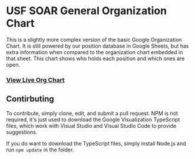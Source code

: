 # USF SOAR General Organization Chart

This is a slightly more complex version of the basic Google Organization Chart. It is still powered by our position database in Google Sheets, but has extra information when compared to the organization chart embedded in that sheet. This chart shows who holds each position and which ones are open.

### [View Live Org Chart](https://usfsoar.github.io/hr-org-chart/)

## Contirbuting

To contribute, simply clone, edit, and submit a pull request. NPM is not required, it's just used to download the Google Visualization TypeScript files, which work with Visual Studio and Visual Studio Code to provide suggestions.

If you do want to download the TypeScript files, simply install Node.js and run `npm update` in the folder.